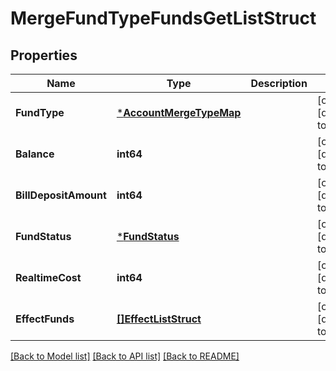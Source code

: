 # MergeFundTypeFundsGetListStruct

## Properties
Name | Type | Description | Notes
------------ | ------------- | ------------- | -------------
**FundType** | [***AccountMergeTypeMap**](AccountMergeTypeMap.md) |  | [optional] [default to null]
**Balance** | **int64** |  | [optional] [default to null]
**BillDepositAmount** | **int64** |  | [optional] [default to null]
**FundStatus** | [***FundStatus**](FundStatus.md) |  | [optional] [default to null]
**RealtimeCost** | **int64** |  | [optional] [default to null]
**EffectFunds** | [**[]EffectListStruct**](effect_list_struct.md) |  | [optional] [default to null]

[[Back to Model list]](../README.md#documentation-for-models) [[Back to API list]](../README.md#documentation-for-api-endpoints) [[Back to README]](../README.md)


